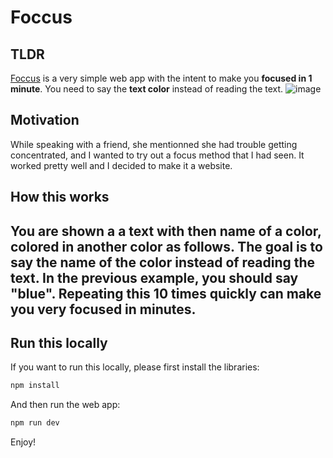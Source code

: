 # Foccus
## TLDR
[Foccus](foccus.vercel.app/) is a very simple web app with the intent to make you **focused in 1 minute**. You need to say the **text color** instead of reading the text.
![image](https://github.com/user-attachments/assets/ac4a76d0-04f0-4253-a066-fb0d6f0de4fe)

## Motivation

While speaking with a friend, she mentionned she had trouble getting concentrated, and I wanted to try out a focus method that I had seen. It worked pretty well and I decided to make it a website.

## How this works

You are shown a a text with then name of a color, colored in another color as follows. The goal is to say the name of the color instead of reading the text. In the previous example, you should say "blue".
Repeating this 10 times quickly can make you very focused in minutes.
---

## Run this locally

If you want to run this locally, please first install the libraries:
```bash
npm install 
```
And then run the web app:
```bash
npm run dev
```

Enjoy!
